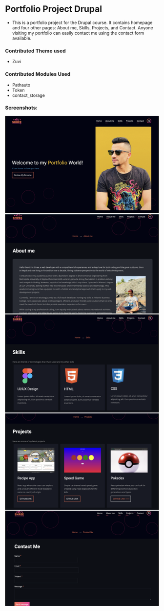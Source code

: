 # Portfolio Project Drupal
- This is a portfolio project for the Drupal course. It contains homepage and four other pages: About me, Skills, Projects, and Contact. Anyone visiting my portfolio can easily contact me using the contact form available. 

### Contributed Theme used
- Zuvi

### Contributed Modules Used
- Pathauto
- Token
- contact_storage

### Screenshots:
![Alt text](readmeAssets/homepage.png)
![Alt text](readmeAssets/Aboutmepage.png)
![Alt text](readmeAssets/skillspage.png)
![Alt text](readmeAssets/projectspage.png)
![Alt text](readmeAssets/contactpage.png)